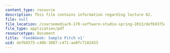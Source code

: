 ```yaml
---
content_type: resource
description: This file contains information regarding lecture 62.
file: null
file_location: /coursemedia/6-170-software-studio-spring-2013/defb9375c40b3087c471aa0fc7182453_MIT6_170S13_62-takeout1.pdf
file_type: application/pdf
resourcetype: Document
title: 'FeedAGeek: Sample Pitch v1'
uid: defb9375-c40b-3087-c471-aa0fc7182453
---
```

